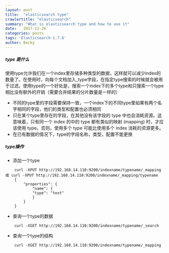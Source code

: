 ```yaml
---
layout: post
title:  "elasticsearch type"
crawlertitle: "elasticsearch"
summary: "What is elasticsearch type and how to use it"
date:   2017-12-26
categories: posts
tags: 'Elasticsearch-1.7.6'
author: Becky
---
```

##### type 是什么

使用type允许我们在一个index里存储多种类型的数据，这样就可以减少index的数量了。在使用时，向每个文档加入_type字段，在指定type搜索的时候就会被用于过滤。使用type的一个好处是，搜索一个index下的多个type和只搜索一个type相比没有额外的开销（需要合并结果的分片数量是一样的）

* 不同的type里的字段需要保持一致，一个index下的不同type里如果有两个名字相同的字段，他们的类型和配置也必须相同
* 只在某个type里存在的字段，在其他没有该字段的 type 中也会消耗资源。这意味着，只有同一个 index 的中的 type 都有类似的映射 (mapping) 时，才应该使用 type。否则，使用多个 type 可能比使用多个 index 消耗的资源更多。
* 在已有数据的情况下，type的字段名称，类型，配置不能更换

##### type操作
* 添加一个type
```
    curl -XPUT http://192.168.14.110:9200/indexname/typename/_mapping 或 curl -XPUT http://192.168.14.110:9200/indexname/_mapping/typename
    {
        "properties": {
            "name": {
            "type": "text"
            }
        }
    }
```
* 查询一个type的数据
```
    curl -XGET http://192.168.14.110:9200/indexname/typename/_search
```
* 查询一个type的结构
```
    curl -XGET http://192.168.14.110:9200/indexname/typename/_mapping
```
